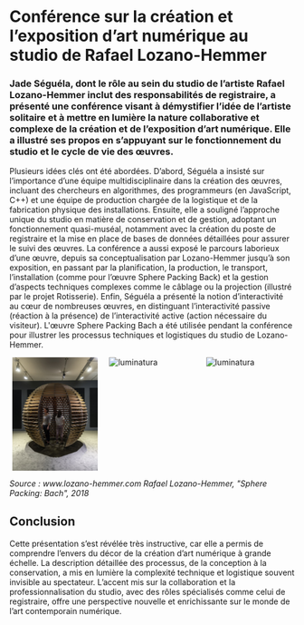 # Conférence sur la création et l’exposition d’art numérique au studio de Rafael Lozano-Hemmer

### Jade Séguéla, dont le rôle au sein du studio de l’artiste Rafael Lozano-Hemmer inclut des responsabilités de registraire, a présenté une conférence visant à démystifier l’idée de l’artiste solitaire et à mettre en lumière la nature collaborative et complexe de la création et de l’exposition d’art numérique. Elle a illustré ses propos en s’appuyant sur le fonctionnement du studio et le cycle de vie des œuvres.

Plusieurs idées clés ont été abordées. D’abord, Séguéla a insisté sur l’importance d’une équipe multidisciplinaire dans la création des œuvres, incluant des chercheurs en algorithmes, des programmeurs (en JavaScript, C++) et une équipe de production chargée de la logistique et de la fabrication physique des installations. Ensuite, elle a souligné l’approche unique du studio en matière de conservation et de gestion, adoptant un fonctionnement quasi-muséal, notamment avec la création du poste de registraire et la mise en place de bases de données détaillées pour assurer le suivi des œuvres. La conférence a aussi exposé le parcours laborieux d’une œuvre, depuis sa conceptualisation par Lozano-Hemmer jusqu’à son exposition, en passant par la planification, la production, le transport, l’installation (comme pour l’œuvre Sphere Packing Back) et la gestion d’aspects techniques complexes comme le câblage ou la projection (illustré par le projet Rotisserie). Enfin, Séguéla a présenté la notion d’interactivité au cœur de nombreuses œuvres, en distinguant l’interactivité passive (réaction à la présence) de l’interactivité active (action nécessaire du visiteur). L'œuvre Sphere Packing Bach a été utilisée pendant la conférence pour illustrer les processus techniques et logistiques du studio de Lozano-Hemmer.


<div style="display: flex; justify-content: space-around;" >
  <img src="./photo_référence/sphere_packing_bach_montreal_2018_glh_016.jpg" alt="sphere" style="width: 30%; margin-right: 10px;" />
  <img src="./photo_référence/luminatura/luminatura_bleu.jpg" alt="luminatura" style="width: 30%; margin-right: 10px;" />
  <img src="./photo_référence/luminatura/luminatura_blanc.jpg" alt="luminatura" style="width: 30%;" />
</div>
<p><em>Source : www.lozano-hemmer.com Rafael Lozano-Hemmer, "Sphere Packing: Bach", 2018</em></p>

## Conclusion
Cette présentation s’est révélée très instructive, car elle a permis de comprendre l’envers du décor de la création d’art numérique à grande échelle. La description détaillée des processus, de la conception à la conservation, a mis en lumière la complexité technique et logistique souvent invisible au spectateur. L’accent mis sur la collaboration et la professionnalisation du studio, avec des rôles spécialisés comme celui de registraire, offre une perspective nouvelle et enrichissante sur le monde de l’art contemporain numérique.
